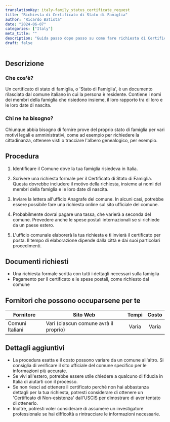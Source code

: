 ```yaml
---
translationKey: italy-family_status_certificate_request
title: "Richiesta di Certificato di Stato di Famiglia"
author: "Ricardo Batista"
date: "2024-06-07"
categories: ["Italy"]
meta_title: ""
description: "Guida passo dopo passo su come fare richiesta di Certificato di Stato di Famiglia in Italia"
draft: false
---
```


## Descrizione
### Che cos'è?
Un certificato di stato di famiglia, o 'Stato di Famiglia', è un documento rilasciato dal comune italiano in cui la persona è residente. Contiene i nomi dei membri della famiglia che risiedono insieme, il loro rapporto tra di loro e le loro date di nascita.

### Chi ne ha bisogno?
Chiunque abbia bisogno di fornire prove del proprio stato di famiglia per vari motivi legali e amministrativi, come ad esempio per richiedere la cittadinanza, ottenere visti o tracciare l'albero genealogico, per esempio.

## Procedura

1. Identificare il Comune dove la tua famiglia risiedeva in Italia.

2. Scrivere una richiesta formale per il Certificato di Stato di Famiglia. Questa dovrebbe includere il motivo della richiesta, insieme ai nomi dei membri della famiglia e le loro date di nascita.

3. Inviare la lettera all'ufficio Anagrafe del comune. In alcuni casi, potrebbe essere possibile fare una richiesta online sul sito ufficiale del comune.

4. Probabilmente dovrai pagare una tassa, che varierà a seconda del comune. Prevedere anche le spese postali internazionali se si richiede da un paese estero.

5. L'ufficio comunale elaborerà la tua richiesta e ti invierà il certificato per posta. Il tempo di elaborazione dipende dalla città e dai suoi particolari procedimenti.

## Documenti richiesti
- Una richiesta formale scritta con tutti i dettagli necessari sulla famiglia
- Pagamento per il certificato e le spese postali, come richiesto dal comune

## Fornitori che possono occuparsene per te

| Fornitore        |     Sito Web     |     Tempi    |       Costo      |
| --------------- | --------------- |  :-------------: | :-------------: |
| Comuni Italiani     |  Vari (ciascun comune avrà il proprio)      |      Varia     |        Varia       |

## Dettagli aggiuntivi
- La procedura esatta e il costo possono variare da un comune all'altro. Si consiglia di verificare il sito ufficiale del comune specifico per le informazioni più accurate.
- Se vivi all'estero, potrebbe essere utile chiedere a qualcuno di fiducia in Italia di aiutarti con il processo.
- Se non riesci ad ottenere il certificato perché non hai abbastanza dettagli per la tua richiesta, potresti considerare di ottenere un 'Certificato di Non-esistenza' dall'USCIS per dimostrare di aver tentato di ottenerlo.
- Inoltre, potresti voler considerare di assumere un investigatore professionale se hai difficoltà a rintracciare le informazioni necessarie.